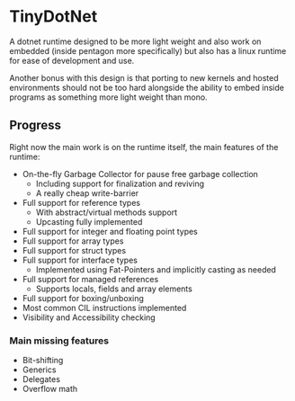 # TinyDotNet

A dotnet runtime designed to be more light weight and also work on embedded (inside pentagon more specifically) 
but also has a linux runtime for ease of development and use.

Another bonus with this design is that porting to new kernels and hosted environments should not be too hard 
alongside the ability to embed inside programs as something more light weight than mono.

## Progress

Right now the main work is on the runtime itself, the main features of the runtime:
- On-the-fly Garbage Collector for pause free garbage collection
  - Including support for finalization and reviving
  - A really cheap write-barrier
- Full support for reference types
  - With abstract/virtual methods support
  - Upcasting fully implemented
- Full support for integer and floating point types
- Full support for array types
- Full support for struct types
- Full support for interface types
  - Implemented using Fat-Pointers and implicitly casting as needed
- Full support for managed references
  - Supports locals, fields and array elements
- Full support for boxing/unboxing 
- Most common CIL instructions implemented
- Visibility and Accessibility checking

### Main missing features
- Bit-shifting
- Generics
- Delegates
- Overflow math
